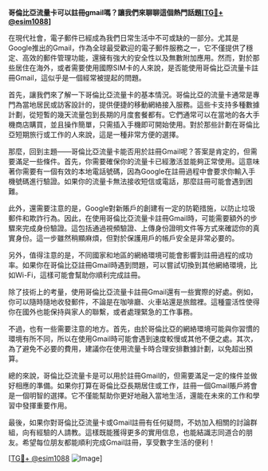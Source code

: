 **哥倫比亞流量卡可以註冊gmail嗎？讓我們來聊聊這個熱門話題[[TG💪+ @esim1088](https://t.me/s/esim1088)]**

在現代社會，電子郵件已經成為我們日常生活中不可或缺的一部分。尤其是Google推出的Gmail，作為全球最受歡迎的電子郵件服務之一，它不僅提供了穩定、高效的郵件管理功能，還擁有強大的安全性以及無數附加應用。然而，對於那些居住在海外，或者需要使用國際SIM卡的人來說，是否能使用哥倫比亞流量卡註冊Gmail，這似乎是一個經常被提起的問題。

首先，讓我們來了解一下哥倫比亞流量卡的基本情況。哥倫比亞的流量卡通常是專門為當地居民或訪客設計的，提供便捷的移動網絡接入服務。這些卡支持多種數據計劃，從短暫的幾天流量包到長期的月度套餐都有。它們通常可以在當地的各大手機商店購買，並且操作簡單，只需插入手機即可開始使用。對於那些計劃在哥倫比亞短期旅行或工作的人來說，這是一種非常方便的選擇。

那麼，回到主題——哥倫比亞流量卡能否用於註冊Gmail呢？答案是肯定的，但需要滿足一些條件。首先，你需要確保你的流量卡已經激活並能夠正常使用。這意味著你需要有一個有效的本地電話號碼，因為Google在註冊過程中會要求你輸入手機號碼進行驗證。如果你的流量卡無法接收短信或電話，那麼註冊可能會遇到困難。

此外，還需要注意的是，Google對新賬戶的創建有一定的防範措施，以防止垃圾郵件和欺詐行為。因此，在使用哥倫比亞流量卡註冊Gmail時，可能需要額外的步驟來完成身份驗證。這包括通過視頻驗證、上傳身份證明文件等方式來確認你的真實身份。這一步雖然稍顯麻煩，但對於保護用戶的帳戶安全是非常必要的。

另外，值得注意的是，不同國家和地區的網絡環境可能會影響到註冊過程的成功率。如果你在哥倫比亞註冊Gmail時遇到問題，可以嘗試切換到其他網絡環境，比如Wi-Fi，這樣可能會幫助你順利完成註冊。

除了技術上的考量，使用哥倫比亞流量卡註冊Gmail還有一些實際的好處。例如，你可以隨時隨地收發郵件，不論是在咖啡廳、火車站還是旅館裡。這種靈活性使得你在國外也能保持與家人的聯繫，或者處理緊急的工作事務。

不過，也有一些需要注意的地方。首先，由於哥倫比亞的網絡環境可能與你習慣的環境有所不同，所以在使用Gmail時可能會遇到速度較慢或其他不便之處。其次，為了避免不必要的費用，建議你在使用流量卡時合理安排數據計劃，以免超出預算。

總的來說，哥倫比亞流量卡是可以用於註冊Gmail的，但需要滿足一定的條件並做好相應的準備。如果你打算在哥倫比亞長期居住或工作，註冊一個Gmail賬戶將會是一個明智的選擇。它不僅能幫助你更好地融入當地生活，還能在未來的工作和學習中發揮重要作用。

最後，如果你對哥倫比亞流量卡或Gmail註冊有任何疑問，不妨加入相關的討論群組，向有經驗的人請教。這樣既能獲得更多的實用信息，也能結識志同道合的朋友。希望每位朋友都能順利完成Gmail註冊，享受數字生活的便利！

[[TG💪+ @esim1088](https://t.me/s/esim1088) ![Image](https://i.postimg.cc/4NQfJmqS/Snipaste-2025-05-13-00-14-12.png)]